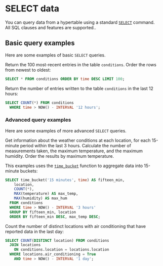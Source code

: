 # SELECT data

You can query data from a hypertable using a standard
[`SELECT`][postgres-select] command. All SQL clauses and features are supported..

## Basic query examples

Here are some examples of basic `SELECT` queries.

Return the 100 most-recent entries in the table `conditions`. Order the rows
from newest to oldest:
```sql
SELECT * FROM conditions ORDER BY time DESC LIMIT 100;
```

Return the number of entries written to the table `conditions` in the last 12
hours:
```sql
SELECT COUNT(*) FROM conditions
  WHERE time > NOW() - INTERVAL '12 hours';
```

### Advanced query examples

Here are some examples of more advanced `SELECT` queries.

Get information about the weather conditions at each location, for each
15-minute period within the last 3&nbsp;hours. Calculate the number of
measurements taken, the maximum temperature, and the maximum humidity. Order the
results by maximum temperature.

This examples uses the [`time_bucket`][time_bucket] function to aggregate data
into 15-minute buckets:
```sql
SELECT time_bucket('15 minutes', time) AS fifteen_min,
    location,
    COUNT(*),
    MAX(temperature) AS max_temp,
    MAX(humidity) AS max_hum
  FROM conditions
  WHERE time > NOW() - INTERVAL '3 hours'
  GROUP BY fifteen_min, location
  ORDER BY fifteen_min DESC, max_temp DESC;
```

Count the number of distinct locations with air conditioning that have reported
data in the last day:
```sql
SELECT COUNT(DISTINCT location) FROM conditions
  JOIN locations
    ON conditions.location = locations.location
  WHERE locations.air_conditioning = True
    AND time > NOW() - INTERVAL '1 day';
```

[postgres-select]: https://www.postgresql.org/docs/current/static/sql-select.html
[time_bucket]: timescaledb/:currentVersion:/how-to-guides/time-buckets/
